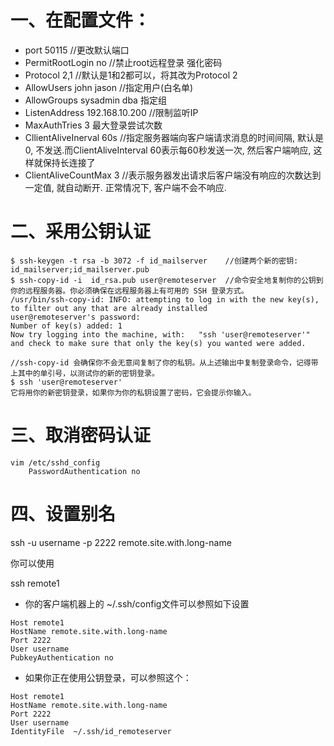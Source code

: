 # 一、在配置文件：
- port 50115	//更改默认端口
- PermitRootLogin no	//禁止root远程登录
强化密码
- Protocol 2,1 	//默认是1和2都可以，将其改为Protocol 2 
- AllowUsers  john     jason	//指定用户(白名单) 
- AllowGroups sysadmin dba		指定组 
- ListenAddress 192.168.10.200	//限制监听IP
- MaxAuthTries 3  最大登录尝试次数
- CllientAliveInerval  60s	//指定服务器端向客户端请求消息的时间间隔, 默认是0, 不发送.而ClientAliveInterval 60表示每60秒发送一次, 然后客户端响应, 这样就保持长连接了
- ClientAliveCountMax  3	//表示服务器发出请求后客户端没有响应的次数达到一定值, 就自动断开. 正常情况下, 客户端不会不响应.
# 二、采用公钥认证
```
$ ssh-keygen -t rsa -b 3072 -f id_mailserver	//创建两个新的密钥: id_mailserver;id_mailserver.pub
$ ssh-copy-id -i  id_rsa.pub user@remoteserver	//命令安全地复制你的公钥到你的远程服务器。你必须确保在远程服务器上有可用的 SSH 登录方式。
/usr/bin/ssh-copy-id: INFO: attempting to log in with the new key(s), to filter out any that are already installed
user@remoteserver's password:
Number of key(s) added: 1
Now try logging into the machine, with:   "ssh 'user@remoteserver'"
and check to make sure that only the key(s) you wanted were added.

//ssh-copy-id 会确保你不会无意间复制了你的私钥。从上述输出中复制登录命令，记得带上其中的单引号，以测试你的新的密钥登录。
$ ssh 'user@remoteserver'
它将用你的新密钥登录，如果你为你的私钥设置了密码，它会提示你输入。
```
# 三、取消密码认证
```
vim /etc/sshd_config
	PasswordAuthentication no
```
# 四、设置别名
ssh -u username -p 2222 remote.site.with.long-name

你可以使用

ssh remote1

- 你的客户端机器上的 ~/.ssh/config文件可以参照如下设置
```
Host remote1
HostName remote.site.with.long-name
Port 2222
User username
PubkeyAuthentication no
```
- 如果你正在使用公钥登录，可以参照这个：
```
Host remote1
HostName remote.site.with.long-name
Port 2222
User username
IdentityFile  ~/.ssh/id_remoteserver
```
